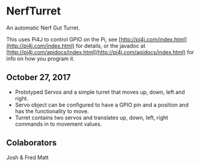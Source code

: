 # NerfTurret
An automatic Nerf Gut Turret.

This uses Pi4J to control GPIO on the Pi, see [http://pi4j.com/index.html](http://pi4j.com/index.html) for details, or the javadoc at [http://pi4j.com/apidocs/index.html](http://pi4j.com/apidocs/index.html) for info on how you program it.

## October 27, 2017

- Prototyped Servos and a simple turret that moves up, down, left and right.
- Servo object can be configured to have a GPIO pin and a position and has the functionality to move.
- Turret contains two servos and translates up, down, left, right commands in to movement values.

## Colaborators
Josh & Fred
Matt
